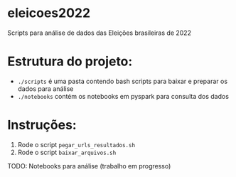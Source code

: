# eleicoes2022
Scripts para análise de dados das Eleições brasileiras de 2022

# Estrutura do projeto:
- `./scripts` é uma pasta contendo bash scripts para baixar e preparar os dados para análise
- `./notebooks` contém os notebooks em pyspark para consulta dos dados

# Instruções:
1. Rode o script `pegar_urls_resultados.sh`
2. Rode o script `baixar_arquivos.sh`

TODO: Notebooks para análise (trabalho em progresso)
